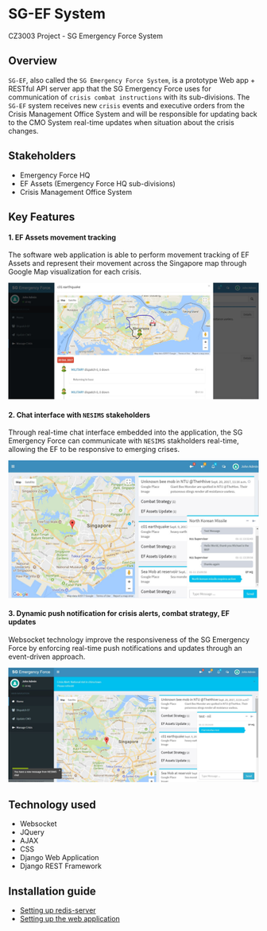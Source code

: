 # SG-EF System
CZ3003 Project - SG Emergency Force System

## Overview
`SG-EF`, also called the `SG Emergency Force System`, is a prototype Web app + RESTful API server app that the SG Emergency Force uses for communication of `crisis combat instructions` with its sub-divisions. The `SG-EF` system receives new `crisis` events and executive orders from the Crisis Management Office System and will be responsible for updating back to the CMO System real-time updates when situation about the crisis changes.

## Stakeholders
- Emergency Force HQ
- EF Assets (Emergency Force HQ sub-divisions)
- Crisis Management Office System

## Key Features

#### 1. EF Assets movement tracking
The software web application is able to perform movement tracking of EF Assets and represent their movement across the Singapore map through Google Map visualization for each crisis.

![alt text](_sample_image/efassets-movement-tracking.JPG)

#### 2. Chat interface with `NESIMS` stakeholders
Through real-time chat interface embedded into the application, the SG Emergency Force can communicate with `NESIMS` stakholders real-time, allowing the EF to be responsive to emerging crises.

![alt text](_sample_image/chat-interface.JPG)

#### 3. Dynamic push notification for crisis alerts, combat strategy, EF updates
Websocket technology improve the responsiveness of the SG Emergency Force by enforcing real-time push notifications and updates through an event-driven approach.

![alt text](_sample_image/push-notification-message.JPG)

## Technology used
- Websocket
- JQuery
- AJAX
- CSS
- Django Web Application
- Django REST Framework

## Installation guide
- [Setting up redis-server](IMPL-CHANNELS.md)
- [Setting up the web application](INSTALL.md)
